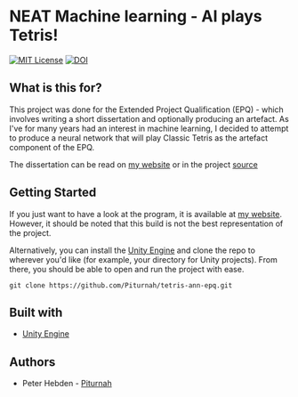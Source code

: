 # NEAT Machine learning - AI plays Tetris!

[![MIT License](https://img.shields.io/badge/license-MIT-blue.svg?style=flat)](http://choosealicense.com/licenses/mit/)
[![DOI](https://zenodo.org/badge/214808126.svg)](https://zenodo.org/badge/latestdoi/214808126)

## What is this for?
This project was done for the Extended Project Qualification (EPQ) - which involves writing a short dissertation and optionally producing an artefact. As I've for many years had an interest in machine learning, I decided to attempt to produce a neural network that will play Classic Tetris as the artefact component of the EPQ.

The dissertation can be read on [my website](https://piturnah.xyz/tetris-epq/paper.pdf) or in the project [source](./paper.pdf)

## Getting Started
If you just want to have a look at the program, it is available at [my website](https://piturnah.xyz/tetris-epq/). However, it should be noted that this build is not the best representation of the project.

Alternatively, you can install the [Unity Engine](https://unity.com/) and clone the repo to wherever you'd like (for example, your directory for Unity projects). From there, you should be able to open and run the project with ease.

```
git clone https://github.com/Piturnah/tetris-ann-epq.git
```

## Built with

- [Unity Engine](https://unity.com/)

## Authors
- Peter Hebden - [Piturnah](https://github.com/Piturnah)
